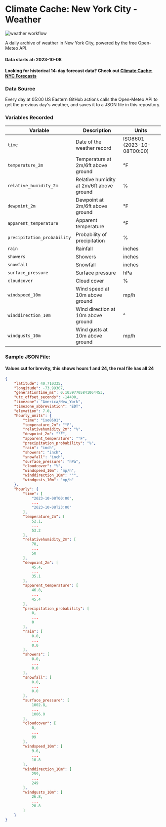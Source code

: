 # Climate Cache: New York City - Weather

![weather workflow](https://github.com/climate-cache/nyc-weather/actions/workflows/nyc_24h_openmeteo.yml/badge.svg)

A daily archive of weather in New York City, powered by the free Open-Meteo API.

#### Data starts at: 2023-10-08

#### Looking for historical 14-day forecast data? Check out [Climate Cache: NYC Forecasts](https://github.com/climate-cache/nyc-forecasts)

### Data Source

Every day at 05:00 US Eastern GitHub actions calls the Open-Meteo API to get the previous day's weather, and saves it to
a JSON file in this repository.

### Variables Recorded

| Variable                    | Description                              | Units                      |
|-----------------------------|------------------------------------------|----------------------------|
| `time`                      | Date of the weather record               | ISO8601 (2023-10-08T00:00) |
| `temperature_2m`            | Temperature at 2m/6ft above ground       | °F                         |
| `relative_humidity_2m`      | Relative humidity at 2m/6ft above ground | %                          |
| `dewpoint_2m`               | Dewpoint at 2m/6ft above ground          | °F                         |
| `apparent_temperature`      | Apparent temperature                     | °F                         |
| `precipitation_probability` | Probability of precipitation             | %                          |
| `rain`                      | Rainfall                                 | inches                     |
| `showers`                   | Showers                                  | inches                     |
| `snowfall`                  | Snowfall                                 | inches                     |
| `surface_pressure`          | Surface pressure                         | hPa                        |
| `cloudcover`                | Cloud cover                              | %                          |
| `windspeed_10m`             | Wind speed at 10m above ground           | mp/h                       |
| `winddirection_10m`         | Wind direction at 10m above ground       | °                          |
| `windgusts_10m`             | Wind gusts at 10m above ground           | mp/h                       |

### Sample JSON File:
#### Values cut for brevity, this shows hours 1 and 24, the real file has all 24
    
```json
{
    "latitude": 40.710335,
    "longitude": -73.99307,
    "generationtime_ms": 0.10597705841064453,
    "utc_offset_seconds": -14400,
    "timezone": "America/New_York",
    "timezone_abbreviation": "EDT",
    "elevation": 7.0,
    "hourly_units": {
        "time": "iso8601",
        "temperature_2m": "°F",
        "relativehumidity_2m": "%",
        "dewpoint_2m": "°F",
        "apparent_temperature": "°F",
        "precipitation_probability": "%",
        "rain": "inch",
        "showers": "inch",
        "snowfall": "inch",
        "surface_pressure": "hPa",
        "cloudcover": "%",
        "windspeed_10m": "mp/h",
        "winddirection_10m": "°",
        "windgusts_10m": "mp/h"
    },
    "hourly": {
        "time": [
            "2023-10-08T00:00",
            ...
            "2023-10-08T23:00"
        ],
        "temperature_2m": [
            52.1,
            ...
            53.2
        ],
        "relativehumidity_2m": [
            78,
            ...
            50
        ],
        "dewpoint_2m": [
            45.4,
            ...
            35.1
        ],
        "apparent_temperature": [
            46.8,
            ...
            45.4
        ],
        "precipitation_probability": [
            0,
            ...
            0
        ],
        "rain": [
            0.0,
            ...
            0.0
        ],
        "showers": [
            0.0,
            ...
            0.0
        ],
        "snowfall": [
            0.0,
            ...
            0.0
        ],
        "surface_pressure": [
            1002.8,
            ...
            1006.0
        ],
        "cloudcover": [
            0,
            ...
            99
        ],
        "windspeed_10m": [
            9.6,
            ...
            10.8
        ],
        "winddirection_10m": [
            259,
            ...
            249
        ],
        "windgusts_10m": [
            26.8,
            ...
            20.8
        ]
    }
}
```